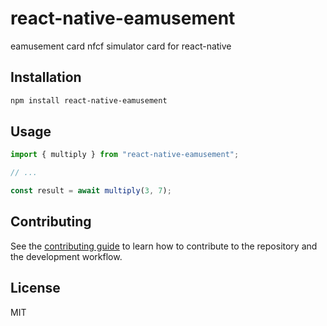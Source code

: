 # react-native-eamusement

eamusement card nfcf simulator card for react-native

## Installation

```sh
npm install react-native-eamusement
```

## Usage

```js
import { multiply } from "react-native-eamusement";

// ...

const result = await multiply(3, 7);
```

## Contributing

See the [contributing guide](CONTRIBUTING.md) to learn how to contribute to the repository and the development workflow.

## License

MIT
